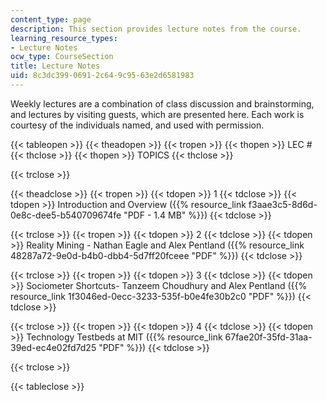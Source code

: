 ```yaml
---
content_type: page
description: This section provides lecture notes from the course.
learning_resource_types:
- Lecture Notes
ocw_type: CourseSection
title: Lecture Notes
uid: 8c3dc399-0691-2c64-9c95-63e2d6581983
---
```


Weekly lectures are a combination of class discussion and brainstorming, and lectures by visiting guests, which are presented here. Each work is courtesy of the individuals named, and used with permission.

{{< tableopen >}}
{{< theadopen >}}
{{< tropen >}}
{{< thopen >}}
LEC #
{{< thclose >}}
{{< thopen >}}
TOPICS
{{< thclose >}}

{{< trclose >}}

{{< theadclose >}}
{{< tropen >}}
{{< tdopen >}}
1
{{< tdclose >}}
{{< tdopen >}}
Introduction and Overview ({{% resource_link f3aae3c5-8d6d-0e8c-dee5-b540709674fe "PDF - 1.4 MB" %}})
{{< tdclose >}}

{{< trclose >}}
{{< tropen >}}
{{< tdopen >}}
2
{{< tdclose >}}
{{< tdopen >}}
Reality Mining - Nathan Eagle and Alex Pentland ({{% resource_link 48287a72-9e0d-b4b0-dbb4-5d7ff20fceee "PDF" %}})
{{< tdclose >}}

{{< trclose >}}
{{< tropen >}}
{{< tdopen >}}
3
{{< tdclose >}}
{{< tdopen >}}
Sociometer Shortcuts- Tanzeem Choudhury and Alex Pentland ({{% resource_link 1f3046ed-0ecc-3233-535f-b0e4fe30b2c0 "PDF" %}})
{{< tdclose >}}

{{< trclose >}}
{{< tropen >}}
{{< tdopen >}}
4
{{< tdclose >}}
{{< tdopen >}}
Technology Testbeds at MIT ({{% resource_link 67fae20f-35fd-31aa-39ed-ec4e02fd7d25 "PDF" %}})
{{< tdclose >}}

{{< trclose >}}

{{< tableclose >}}